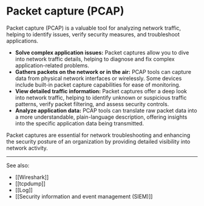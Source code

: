 
# Packet capture (PCAP)

Packet capture (PCAP) is a valuable tool for analyzing network traffic, helping to identify issues, verify security measures, and troubleshoot applications.

- **Solve complex application issues:** Packet captures allow you to dive into network traffic details, helping to diagnose and fix complex application-related problems.
- **Gathers packets on the network or in the air:** PCAP tools can capture data from physical network interfaces or wirelessly. Some devices include built-in packet capture capabilities for ease of monitoring.
- **View detailed traffic information:** Packet captures offer a deep look into network traffic, helping to identify unknown or suspicious traffic patterns, verify packet filtering, and assess security controls.
- **Analyze application data:** PCAP tools can translate raw packet data into a more understandable, plain-language description, offering insights into the specific application data being transmitted.

Packet captures are essential for network troubleshooting and enhancing the security posture of an organization by providing detailed visibility into network activity.

---

See also:

- [[Wireshark]]
- [[tcpdump]]
- [[Log]]
- [[Security information and event management (SIEM)]]